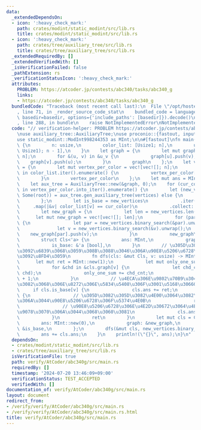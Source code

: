 ```yaml
---
data:
  _extendedDependsOn:
  - icon: ':heavy_check_mark:'
    path: crates/modint/static_modint/src/lib.rs
    title: crates/modint/static_modint/src/lib.rs
  - icon: ':heavy_check_mark:'
    path: crates/tree/auxiliary_tree/src/lib.rs
    title: crates/tree/auxiliary_tree/src/lib.rs
  _extendedRequiredBy: []
  _extendedVerifiedWith: []
  _isVerificationFailed: false
  _pathExtension: rs
  _verificationStatusIcon: ':heavy_check_mark:'
  attributes:
    PROBLEM: https://atcoder.jp/contests/abc340/tasks/abc340_g
    links:
    - https://atcoder.jp/contests/abc340/tasks/abc340_g
  bundledCode: "Traceback (most recent call last):\n  File \"/opt/hostedtoolcache/Python/3.10.15/x64/lib/python3.10/site-packages/onlinejudge_verify/documentation/build.py\"\
    , line 71, in _render_source_code_stat\n    bundled_code = language.bundle(stat.path,\
    \ basedir=basedir, options={'include_paths': [basedir]}).decode()\n  File \"/opt/hostedtoolcache/Python/3.10.15/x64/lib/python3.10/site-packages/onlinejudge_verify/languages/rust.py\"\
    , line 288, in bundle\n    raise NotImplementedError\nNotImplementedError\n"
  code: "// verification-helper: PROBLEM https://atcoder.jp/contests/abc340/tasks/abc340_g\n\
    \nuse auxiliary_tree::AuxiliaryTree;\nuse proconio::{fastout, input, marker::Usize1};\n\
    use static_modint::ModInt998244353 as MInt;\n\n#[fastout]\nfn main() {\n    input!\
    \ {\n        n: usize,\n        color_list: [Usize1; n],\n        u_v: [(Usize1,\
    \ Usize1); n - 1],\n    }\n    let graph = {\n        let mut graph = vec![vec![];\
    \ n];\n        for &(u, v) in &u_v {\n            graph[u].push(v);\n        \
    \    graph[v].push(u);\n        }\n        graph\n    };\n    let vertex_per_color\
    \ = {\n        let mut vertex_per_color = vec![vec![]; n];\n        for (i, &color)\
    \ in color_list.iter().enumerate() {\n            vertex_per_color[color].push(i);\n\
    \        }\n        vertex_per_color\n    };\n    let mut ans = MInt::new(0);\n\
    \    let aux_tree = AuxiliaryTree::new(&graph, 0);\n    for (cur_color, vertices)\
    \ in vertex_per_color.into_iter().enumerate() {\n        let (new_vertices, par_v_pairs,\
    \ Some(root)) = aux_tree.gen_auxiliary_tree(vertices) else {\n            continue;\n\
    \        };\n        let is_base = new_vertices\n            .iter()\n       \
    \     .map(|&v| color_list[v] == cur_color)\n            .collect::<Vec<_>>();\n\
    \        let new_graph = {\n            let len = new_vertices.len();\n      \
    \      let mut new_graph = vec![vec![]; len];\n            for (par, v) in par_v_pairs\
    \ {\n                let par = new_vertices.binary_search(&par).unwrap();\n  \
    \              let v = new_vertices.binary_search(&v).unwrap();\n            \
    \    new_graph[par].push(v);\n            }\n            new_graph\n        };\n\
    \        struct Cls<'a> {\n            ans: MInt,\n            graph: &'a [Vec<usize>],\n\
    \            is_base: &'a [bool],\n        }\n        // \u305D\u306E\u9802\u70B9\
    \u3092\u6839\u3068\u3059\u308B\u3088\u3046\u306A\u90E8\u5206\u6728\u306E\u6570\
    \u3092\u8FD4\u3059\n        fn dfs(cls: &mut Cls, v: usize) -> MInt {\n      \
    \      let mut ret = MInt::new(1);\n            let mut only_one_sum = MInt::new(0);\n\
    \            for &chd in &cls.graph[v] {\n                let chd_cnt = dfs(cls,\
    \ chd);\n                only_one_sum += chd_cnt;\n                ret *= chd_cnt\
    \ + 1;\n            }\n            // \u4ECA\u306E\u9802\u70B9\u304C\u3082\u3068\
    \u3082\u3068\u306E\u8272\u306E\u5834\u5408\u306F\u3001\u5168\u3066OK\n       \
    \     if cls.is_base[v] {\n                cls.ans += ret;\n            } else\
    \ {\n                // \u305D\u3082\u305D\u3082\u4E00\u3064\u3082\u9078\u3070\
    \u306A\u3044\u90E8\u5206\u6728\u306F\u5374\u4E0B\n                ret -= 1;\n\
    \                // \u90E8\u5206\u6728\u306E\u4E2D\u30672\u3064\u4EE5\u4E0A\u306F\
    \u9078\u3070\u306A\u3044\u3068\u3060\u3081\n                cls.ans += ret - only_one_sum;\n\
    \            }\n            ret\n        }\n        let mut cls = Cls {\n    \
    \        ans: MInt::new(0),\n            graph: &new_graph,\n            is_base:\
    \ &is_base,\n        };\n        dfs(&mut cls, new_vertices.binary_search(&root).unwrap());\n\
    \        ans += cls.ans;\n    }\n    println!(\"{}\", ans);\n}\n"
  dependsOn:
  - crates/modint/static_modint/src/lib.rs
  - crates/tree/auxiliary_tree/src/lib.rs
  isVerificationFile: true
  path: verify/AtCoder/abc340g/src/main.rs
  requiredBy: []
  timestamp: '2024-07-20 13:46:09+09:00'
  verificationStatus: TEST_ACCEPTED
  verifiedWith: []
documentation_of: verify/AtCoder/abc340g/src/main.rs
layout: document
redirect_from:
- /verify/verify/AtCoder/abc340g/src/main.rs
- /verify/verify/AtCoder/abc340g/src/main.rs.html
title: verify/AtCoder/abc340g/src/main.rs
---
```


